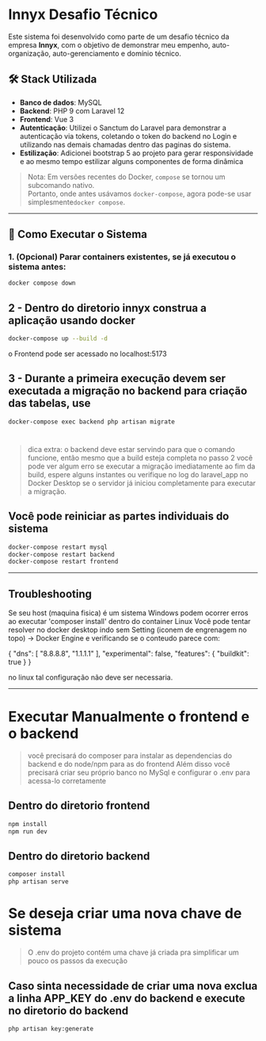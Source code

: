 # Innyx Desafio Técnico

Este sistema foi desenvolvido como parte de um desafio técnico da empresa **Innyx**, com o objetivo de demonstrar meu empenho, auto-organização, auto-gerenciamento e domínio técnico.

## 🛠 Stack Utilizada

- **Banco de dados**: MySQL  
- **Backend**: PHP 9 com Laravel 12  
- **Frontend**: Vue 3
- **Autenticação**: Utilizei o Sanctum do Laravel para demonstrar a autenticação via tokens, coletando o token do backend no Login e utilizando nas demais chamadas dentro das paginas do sistema.
- **Estilização**: Adicionei bootstrap 5 ao projeto para gerar responsividade e ao mesmo tempo estilizar alguns componentes de forma dinâmica

> Nota: Em versões recentes do Docker, `compose` se tornou um subcomando nativo.  
> Portanto, onde antes usávamos `docker-compose`, agora pode-se usar simplesmente`docker compose`.

---

## 🚀 Como Executar o Sistema

### 1. (Opcional) Parar containers existentes, se já executou o sistema antes:

```bash
docker compose down
```

## 2 - Dentro do diretorio innyx construa a aplicação usando docker
```bash
docker-compose up --build -d
```
o Frontend pode ser acessado no localhost:5173

## 3 - Durante a primeira execução devem ser executada a migração no backend para criação das tabelas, use
```bash
docker-compose exec backend php artisan migrate
```
#
> dica extra: o backend deve estar servindo para que o comando funcione, então mesmo que a build esteja completa no passo 2 você pode ver algum erro se executar a migração imediatamente ao fim da build, espere alguns instantes ou
> verifique no log do laravel_app no Docker Desktop se o servidor já iniciou completamente para executar a migração.

## Você pode reiniciar as partes individuais do sistema
```bash
docker-compose restart mysql
docker-compose restart backend
docker-compose restart frontend 
```

---

## Troubleshooting
Se seu host (maquina fisica) é um sistema Windows podem ocorrer erros ao executar 'composer install' dentro do container Linux
Você pode tentar resolver no docker desktop indo sem Setting (iconem de engrenagem no topo) -> Docker Engine e verificando se o
conteudo parece com:

{
  "dns": [
    "8.8.8.8",
    "1.1.1.1"
  ],
  "experimental": false,
  "features": {
    "buildkit": true
  }
}

no linux tal configuração não deve ser necessaria.

---

# Executar Manualmente o frontend e o backend
> você precisará do composer para instalar as dependencias do backend e do node/npm para as do frontend
> Além disso você precisará criar seu próprio banco no MySql e configurar o .env para acessa-lo corretamente
## Dentro do diretorio frontend
```bash
npm install
npm run dev
```
## Dentro do diretorio backend
```bash
composer install
php artisan serve
```

# Se deseja criar uma nova chave de sistema
> O .env do projeto contém uma chave já criada pra simplificar um pouco os passos da execução
## Caso sinta necessidade de criar uma nova exclua a linha APP_KEY do .env do backend e execute no diretorio do backend
```bash
php artisan key:generate
```